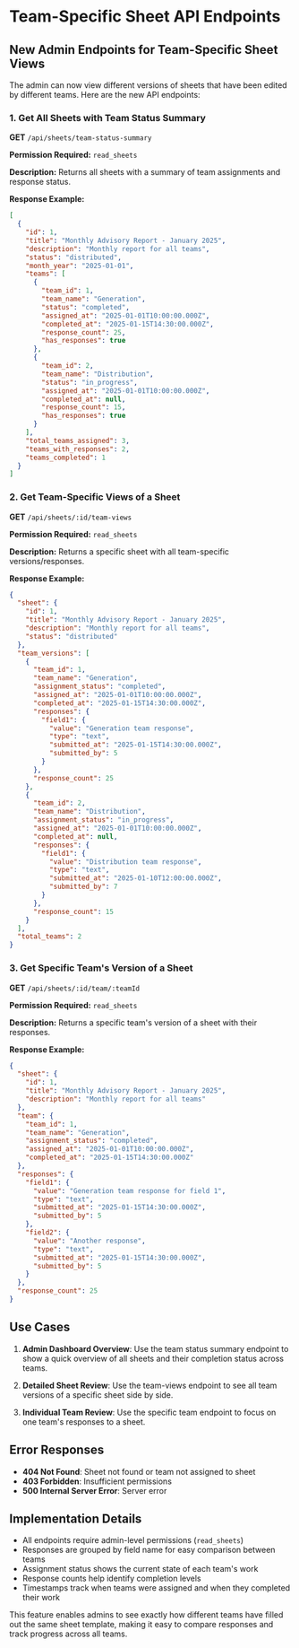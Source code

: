 # Team-Specific Sheet API Endpoints

## New Admin Endpoints for Team-Specific Sheet Views

The admin can now view different versions of sheets that have been edited by different teams. Here are the new API endpoints:

### 1. Get All Sheets with Team Status Summary
**GET** `/api/sheets/team-status-summary`

**Permission Required:** `read_sheets`

**Description:** Returns all sheets with a summary of team assignments and response status.

**Response Example:**
```json
[
  {
    "id": 1,
    "title": "Monthly Advisory Report - January 2025",
    "description": "Monthly report for all teams",
    "status": "distributed",
    "month_year": "2025-01-01",
    "teams": [
      {
        "team_id": 1,
        "team_name": "Generation",
        "status": "completed",
        "assigned_at": "2025-01-01T10:00:00.000Z",
        "completed_at": "2025-01-15T14:30:00.000Z",
        "response_count": 25,
        "has_responses": true
      },
      {
        "team_id": 2,
        "team_name": "Distribution",
        "status": "in_progress",
        "assigned_at": "2025-01-01T10:00:00.000Z",
        "completed_at": null,
        "response_count": 15,
        "has_responses": true
      }
    ],
    "total_teams_assigned": 3,
    "teams_with_responses": 2,
    "teams_completed": 1
  }
]
```

### 2. Get Team-Specific Views of a Sheet
**GET** `/api/sheets/:id/team-views`

**Permission Required:** `read_sheets`

**Description:** Returns a specific sheet with all team-specific versions/responses.

**Response Example:**
```json
{
  "sheet": {
    "id": 1,
    "title": "Monthly Advisory Report - January 2025",
    "description": "Monthly report for all teams",
    "status": "distributed"
  },
  "team_versions": [
    {
      "team_id": 1,
      "team_name": "Generation",
      "assignment_status": "completed",
      "assigned_at": "2025-01-01T10:00:00.000Z",
      "completed_at": "2025-01-15T14:30:00.000Z",
      "responses": {
        "field1": {
          "value": "Generation team response",
          "type": "text",
          "submitted_at": "2025-01-15T14:30:00.000Z",
          "submitted_by": 5
        }
      },
      "response_count": 25
    },
    {
      "team_id": 2,
      "team_name": "Distribution",
      "assignment_status": "in_progress",
      "assigned_at": "2025-01-01T10:00:00.000Z",
      "completed_at": null,
      "responses": {
        "field1": {
          "value": "Distribution team response",
          "type": "text",
          "submitted_at": "2025-01-10T12:00:00.000Z",
          "submitted_by": 7
        }
      },
      "response_count": 15
    }
  ],
  "total_teams": 2
}
```

### 3. Get Specific Team's Version of a Sheet
**GET** `/api/sheets/:id/team/:teamId`

**Permission Required:** `read_sheets`

**Description:** Returns a specific team's version of a sheet with their responses.

**Response Example:**
```json
{
  "sheet": {
    "id": 1,
    "title": "Monthly Advisory Report - January 2025",
    "description": "Monthly report for all teams"
  },
  "team": {
    "team_id": 1,
    "team_name": "Generation",
    "assignment_status": "completed",
    "assigned_at": "2025-01-01T10:00:00.000Z",
    "completed_at": "2025-01-15T14:30:00.000Z"
  },
  "responses": {
    "field1": {
      "value": "Generation team response for field 1",
      "type": "text",
      "submitted_at": "2025-01-15T14:30:00.000Z",
      "submitted_by": 5
    },
    "field2": {
      "value": "Another response",
      "type": "text",
      "submitted_at": "2025-01-15T14:30:00.000Z",
      "submitted_by": 5
    }
  },
  "response_count": 25
}
```

## Use Cases

1. **Admin Dashboard Overview**: Use the team status summary endpoint to show a quick overview of all sheets and their completion status across teams.

2. **Detailed Sheet Review**: Use the team-views endpoint to see all team versions of a specific sheet side by side.

3. **Individual Team Review**: Use the specific team endpoint to focus on one team's responses to a sheet.

## Error Responses

- **404 Not Found**: Sheet not found or team not assigned to sheet
- **403 Forbidden**: Insufficient permissions
- **500 Internal Server Error**: Server error

## Implementation Details

- All endpoints require admin-level permissions (`read_sheets`)
- Responses are grouped by field name for easy comparison between teams
- Assignment status shows the current state of each team's work
- Response counts help identify completion levels
- Timestamps track when teams were assigned and when they completed their work

This feature enables admins to see exactly how different teams have filled out the same sheet template, making it easy to compare responses and track progress across all teams.
